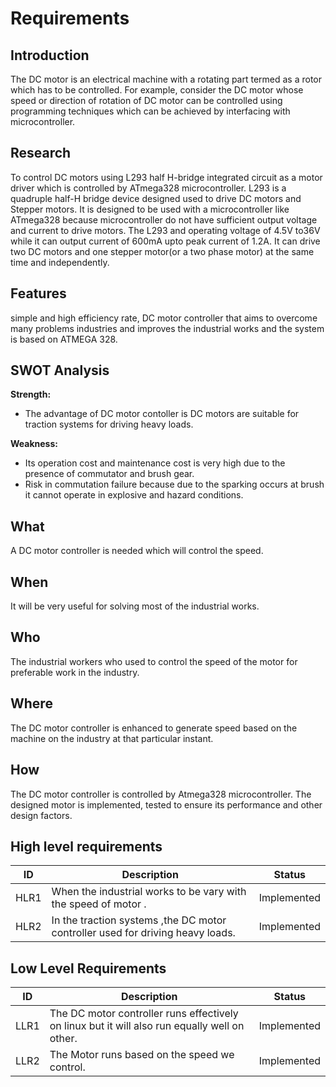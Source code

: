 # Requirements
## Introduction
The DC motor is an electrical machine with a rotating part termed as a rotor which has to be controlled. For example, consider the DC motor whose speed or direction of rotation of DC motor can be controlled using programming techniques which can be achieved by interfacing with microcontroller.
## Research
To control DC motors using L293 half H-bridge integrated circuit as a motor driver which is controlled by ATmega328 microcontroller. L293 is a quadruple half-H bridge device designed used to drive DC motors and Stepper motors. It is designed to be used with a microcontroller like ATmega328 because microcontroller do not have sufficient output voltage and current to drive motors. The L293 and operating voltage of 4.5V to36V while it can output current of 600mA upto peak current of 1.2A. It can drive two DC motors and one stepper motor(or a two phase motor) at the same time and independently.
## Features
simple and high efficiency rate, DC motor controller that aims to overcome many problems industries and improves the industrial works and the system is based on ATMEGA 328.

## SWOT Analysis
**Strength:**
- The advantage of  DC motor contoller is DC motors are suitable for traction systems for driving heavy loads.

**Weakness:**
- Its operation cost and maintenance cost is very high due to the presence of commutator and brush gear.
- Risk in commutation failure because due to the sparking occurs at brush it cannot operate in explosive and hazard conditions. 

## What
A DC motor controller is needed which will control the speed.
## When
It will be very useful for solving most of the industrial works.
## Who
The industrial workers who used to control the speed of the motor for preferable work in the industry.
## Where
The DC motor controller is enhanced to generate speed based on the machine on the industry at that particular instant.
## How
The DC motor controller is controlled by Atmega328  microcontroller. The designed motor is implemented, tested to ensure its performance and other design factors.
## High level requirements
| ID | Description | Status |
|------| ------| ------|
| HLR1 | When the industrial works to be vary with the speed of motor . | Implemented
| HLR2 | In the traction systems ,the DC motor controller used for driving heavy loads. | Implemented
## Low Level Requirements
| ID | Description | Status |
|-------|------|------|
| LLR1 | The DC motor controller  runs effectively on linux but it will also run equally well on other.  | Implemented
| LLR2 | The Motor runs based on the speed we control.| Implemented 
